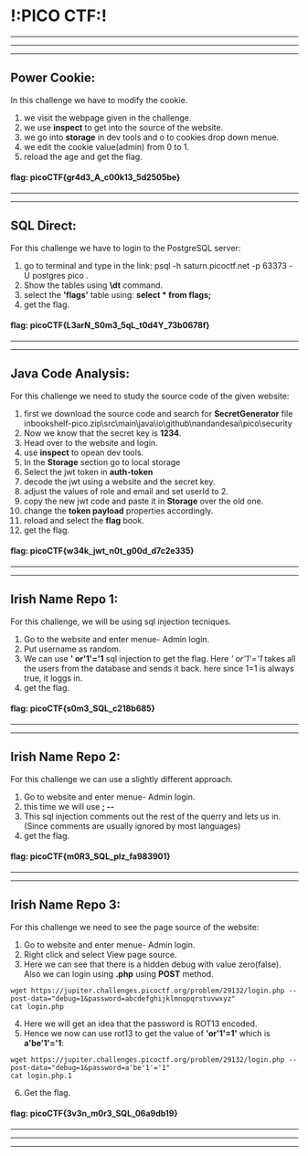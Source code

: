 # !:PICO CTF:!
---
---
---
## Power Cookie:
In this challenge we have to modify the cookie.  
1. we visit the webpage given in the challenge.  
2. we use **inspect** to get into the source of the website.  
3. we go into **storage** in dev tools and o to cookies drop down menue.  
4. we edit the cookie value(admin) from 0 to 1.  
5. reload the age and get the flag.
#### flag: picoCTF{gr4d3_A_c00k13_5d2505be}
---
---
## SQL Direct:
For this challenge we have to login to the PostgreSQL server:
1. go to terminal and type in the link: psql -h saturn.picoctf.net -p 63373 -U postgres pico .
2. Show the tables using **\dt** command.
3. select the **'flags'** table using: **select * from flags;**
4. get the flag.
#### flag: picoCTF{L3arN_S0m3_5qL_t0d4Y_73b0678f}
---
---
## Java Code Analysis:
For this challenge we need to study the source code of the given website:
1. first we download the source code and search for **SecretGenerator** file inbookshelf-pico.zip\src\main\java\io\github\nandandesai\pico\security
2. Now we know that the secret key is **1234**.
3. Head over to the website and login.
4. use **inspect** to opean dev tools.
5. In the **Storage** section go to local storage
6. Select the jwt token in **auth-token**
7. decode the jwt using a website and the secret key.
8. adjust the values of role and email and set userId to 2.
9. copy the new jwt code and paste it in **Storage** over the old one.
10. change the **token payload** properties accordingly.
11. reload and select the **flag** book.
12. get the flag.
#### flag: picoCTF{w34k_jwt_n0t_g00d_d7c2e335}
---
---
## Irish Name Repo 1:
For this challenge, we will be using sql injection tecniques.
1. Go to the website and enter menue- Admin login.
2. Put username as random.
3. We can use **' or'1'='1** sql injection to get the flag.
   Here *' or'1'='1*  takes all the users from the database and sends it back. here since 1=1 is always true, it loggs in.
4. get the flag.
#### flag: picoCTF{s0m3_SQL_c218b685}
---
---
## Irish Name Repo 2:
For this challenge we can use a slightly different approach.
1. Go to website and enter menue- Admin login.
2. this time we will use **; --**
3. This sql injection comments out the rest of the querry and lets us in.(Since comments are usually ignored by most languages)
4. get the flag.
#### flag: picoCTF{m0R3_SQL_plz_fa983901}
---
---
## Irish Name Repo 3:
For this challenge we need to see the page source of the website:
1. Go to website and enter menue- Admin login.
2. Right click and select View page source.
3. Here we can see that there is a hidden debug with value zero(false). Also we can login using **.php** using **POST** method.
```
wget https://jupiter.challenges.picoctf.org/problem/29132/login.php --post-data="debug=1&password=abcdefghijklmnopqrstuvwxyz"
cat login.php
```
4. Here we will get an idea that the password is ROT13 encoded.
5. Hence we now can use rot13 to get the value of **'or'1'=1'** which is **a'be'1'='1**:
```
wget https://jupiter.challenges.picoctf.org/problem/29132/login.php --post-data="debug=1&password=a'be'1'='1"
cat login.php.1
```
6. Get the flag.
#### flag: picoCTF{3v3n_m0r3_SQL_06a9db19}
---
---
---
